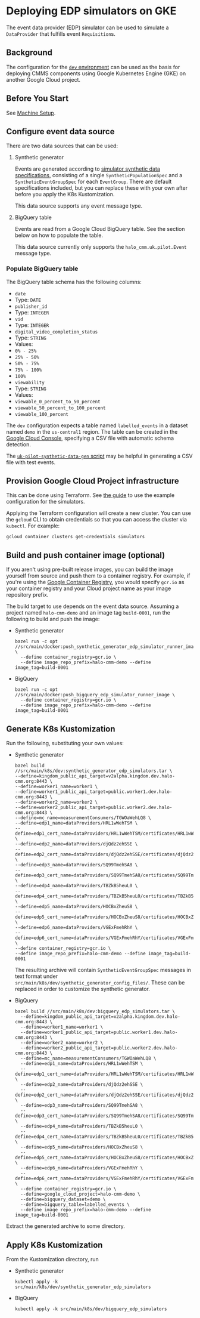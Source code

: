 # Deploying EDP simulators on GKE

The event data provider (EDP) simulator can be used to simulate a `DataProvider`
that fulfills event `Requisition`s.

## Background

The configuration for the [`dev` environment](../../src/main/k8s/dev) can be
used as the basis for deploying CMMS components using Google Kubernetes Engine
(GKE) on another Google Cloud project.

## Before You Start

See [Machine Setup](machine-setup.md).

## Configure event data source

There are two data sources that can be used:

1.  Synthetic generator

    Events are generated according to
    [simulator synthetic data specifications](../../src/main/proto/wfa/measurement/api/v2alpha/event_group_metadata/testing/simulator_synthetic_data_spec.proto),
    consisting of a single `SyntheticPopulationSpec` and a
    `SyntheticEventGroupSpec` for each `EventGroup`. There are default
    specifications included, but you can replace these with your own after
    before you apply the K8s Kustomization.

    This data source supports any event message type.

2.  BigQuery table

    Events are read from a Google Cloud BigQuery table. See the section below on
    how to populate the table.

    This data source currently only supports the `halo_cmm.uk.pilot.Event`
    message type.

### Populate BigQuery table

The BigQuery table schema has the following columns:

*   `date`
*   Type: `DATE`
*   `publisher_id`
*   Type: `INTEGER`
*   `vid`
*   Type: `INTEGER`
*   `digital_video_completion_status`
*   Type: `STRING`
*   Values:
*   `0% - 25%`
*   `25% - 50%`
*   `50% - 75%`
*   `75% - 100%`
*   `100%`
*   `viewability`
*   Type: `STRING`
*   Values:
*   `viewable_0_percent_to_50_percent`
*   `viewable_50_percent_to_100_percent`
*   `viewable_100_percent`

The `dev` configuration expects a table named `labelled_events` in a dataset
named `demo` in the `us-central1` region. The table can be created in the
[Google Cloud Console](https://console.cloud.google.com/bigquery), specifying a
CSV file with automatic schema detection.

The
[`uk-pilot-synthetic-data-gen` script](https://github.com/world-federation-of-advertisers/uk-pilot-synthetic-data-gen)
may be helpful in generating a CSV file with test events.

## Provision Google Cloud Project infrastructure

This can be done using Terraform. See [the guide](terraform.md) to use the
example configuration for the simulators.

Applying the Terraform configuration will create a new cluster. You can use the
`gcloud` CLI to obtain credentials so that you can access the cluster via
`kubectl`. For example:

```shell
gcloud container clusters get-credentials simulators
```

## Build and push container image (optional)

If you aren't using pre-built release images, you can build the image yourself
from source and push them to a container registry. For example, if you're using
the [Google Container Registry](https://cloud.google.com/container-registry),
you would specify `gcr.io` as your container registry and your Cloud project
name as your image repository prefix.

The build target to use depends on the event data source. Assuming a project
named `halo-cmm-demo` and an image tag `build-0001`, run the following to build
and push the image:

*   Synthetic generator

    ```shell
    bazel run -c opt //src/main/docker:push_synthetic_generator_edp_simulator_runner_image \
      --define container_registry=gcr.io \
      --define image_repo_prefix=halo-cmm-demo --define image_tag=build-0001
    ```

*   BigQuery

    ```shell
    bazel run -c opt //src/main/docker:push_bigquery_edp_simulator_runner_image \
      --define container_registry=gcr.io \
      --define image_repo_prefix=halo-cmm-demo --define image_tag=build-0001
    ```

## Generate K8s Kustomization

Run the following, substituting your own values:

*   Synthetic generator

    ```shell
    bazel build //src/main/k8s/dev:synthetic_generator_edp_simulators.tar \
    --define=kingdom_public_api_target=v2alpha.kingdom.dev.halo-cmm.org:8443 \
    --define=worker1_name=worker1 \
    --define=worker1_public_api_target=public.worker1.dev.halo-cmm.org:8443 \
    --define=worker2_name=worker2 \
    --define=worker2_public_api_target=public.worker2.dev.halo-cmm.org:8443 \
    --define=mc_name=measurementConsumers/TGWOaWehLQ8 \
    --define=edp1_name=dataProviders/HRL1wWehTSM \
    --define=edp1_cert_name=dataProviders/HRL1wWehTSM/certificates/HRL1wWehTSM \
    --define=edp2_name=dataProviders/djQdz2ehSSE \
    --define=edp2_cert_name=dataProviders/djQdz2ehSSE/certificates/djQdz2ehSSE \
    --define=edp3_name=dataProviders/SQ99TmehSA8 \
    --define=edp3_cert_name=dataProviders/SQ99TmehSA8/certificates/SQ99TmehSA8 \
    --define=edp4_name=dataProviders/TBZkB5heuL0 \
    --define=edp4_cert_name=dataProviders/TBZkB5heuL0/certificates/TBZkB5heuL0 \
    --define=edp5_name=dataProviders/HOCBxZheuS8 \
    --define=edp5_cert_name=dataProviders/HOCBxZheuS8/certificates/HOCBxZheuS8 \
    --define=edp6_name=dataProviders/VGExFmehRhY \
    --define=edp6_cert_name=dataProviders/VGExFmehRhY/certificates/VGExFmehRhY \
    --define container_registry=gcr.io \
    --define image_repo_prefix=halo-cmm-demo --define image_tag=build-0001
    ```

    The resulting archive will contain `SyntheticEventGroupSpec` messages in
    text format under `src/main/k8s/dev/synthetic_generator_config_files/`.
    These can be replaced in order to customize the synthetic generator.

*   BigQuery

    ```shell
    bazel build //src/main/k8s/dev:bigquery_edp_simulators.tar \
      --define=kingdom_public_api_target=v2alpha.kingdom.dev.halo-cmm.org:8443 \
      --define=worker1_name=worker1 \
      --define=worker1_public_api_target=public.worker1.dev.halo-cmm.org:8443 \
      --define=worker2_name=worker2 \
      --define=worker2_public_api_target=public.worker2.dev.halo-cmm.org:8443 \
      --define=mc_name=measurementConsumers/TGWOaWehLQ8 \
      --define=edp1_name=dataProviders/HRL1wWehTSM \
      --define=edp1_cert_name=dataProviders/HRL1wWehTSM/certificates/HRL1wWehTSM \
      --define=edp2_name=dataProviders/djQdz2ehSSE \
      --define=edp2_cert_name=dataProviders/djQdz2ehSSE/certificates/djQdz2ehSSE \
      --define=edp3_name=dataProviders/SQ99TmehSA8 \
      --define=edp3_cert_name=dataProviders/SQ99TmehSA8/certificates/SQ99TmehSA8 \
      --define=edp4_name=dataProviders/TBZkB5heuL0 \
      --define=edp4_cert_name=dataProviders/TBZkB5heuL0/certificates/TBZkB5heuL0 \
      --define=edp5_name=dataProviders/HOCBxZheuS8 \
      --define=edp5_cert_name=dataProviders/HOCBxZheuS8/certificates/HOCBxZheuS8 \
      --define=edp6_name=dataProviders/VGExFmehRhY \
      --define=edp6_cert_name=dataProviders/VGExFmehRhY/certificates/VGExFmehRhY \
      --define container_registry=gcr.io \
      --define=google_cloud_project=halo-cmm-demo \
      --define=bigquery_dataset=demo \
      --define=bigquery_table=labelled_events \
      --define image_repo_prefix=halo-cmm-demo --define image_tag=build-0001
    ```

Extract the generated archive to some directory.

## Apply K8s Kustomization

From the Kustomization directory, run

*   Synthetic generator

    ```shell
    kubectl apply -k src/main/k8s/dev/synthetic_generator_edp_simulators
    ```

*   BigQuery

    ```shell
    kubectl apply -k src/main/k8s/dev/bigquery_edp_simulators
    ```
